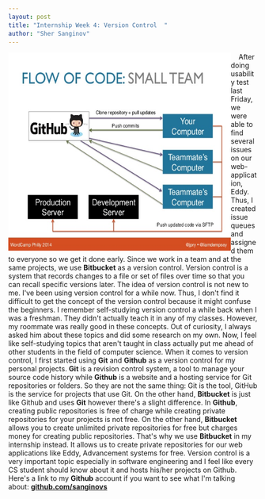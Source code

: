 ```yaml
---
layout: post
title: "Internship Week 4: Version Control  "
author: "Sher Sanginov"
---
```



<img class="img-responsive" src="/assets/img/intern10.jpg" alt="Drawing" style="width: 450px; height: 400px; display: block; float:left; ">

&nbsp;&nbsp;&nbsp;&nbsp;After doing usability test last Friday, we were able to find several issues on our web-application, Eddy. Thus, I created issue queues and assigned them to everyone so we get it done early. Since we work in a team and at the same projects, we use **Bitbucket** as a version control. Version control is a system that records changes to a file or set of files over time so that you can recall specific versions later. The idea of version control is not new to me. I've been using version control for a while now. Thus, I don't find it difficult to get the concept of the version control because it might confuse the beginners. I remember self-studying version control a while back when I was a freshman. They didn't actually teach it in any of my classes. However, my roommate was really good in these concepts. Out of curiosity, I always asked him about these topics and did some research on my own. Now, I feel like self-studying topics that aren't taught in class actually put me ahead of other students in the field of computer science. When it comes to version control, I first started using **Git** and **Github** as a version control for my personal projects. **Git** is a revision control system, a tool to manage your source code history while **Github** is a website and a hosting service for Git repositories or folders. So they are not the same thing: Git is the tool, GitHub is the service for projects that use Git. On the other hand, **Bitbucket** is just like Github and uses **Git** however there's a slight difference. In **Github**, creating public repositories is free of charge while creating private repositories for your projects is not free. On the other hand, **Bitbucket** allows you to create unlimited private repositories for free but charges money for creating public repositories. That's why we use **Bitbucket** in my internship instead. It allows us to create private repositories for our web applications like Eddy, Advancement systems for free. Version control is a very important topic especially in software engineering and I feel like every CS student should know about it and hosts his/her projects on Github. Here's a link to my **Github** account if you want to see what I'm talking about: <a href="/github.com/sanginovs">**github.com/sanginovs**</a>





&nbsp;&nbsp;&nbsp;&nbsp;




&nbsp;&nbsp;&nbsp;&nbsp;
